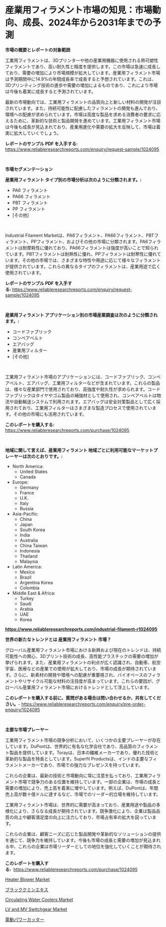 <p><h1>産業用フィラメント市場の知見：市場動向、成長、2024年から2031年までの予測</h1></p><p><strong>市場の概要とレポートの対象範囲</strong></p>
<p><p>工業用フィラメントは、3Dプリンターや他の産業用機器に使用される熱可塑性フィラメントであり、高い耐久性と精度を提供します。この市場は急速に成長しており、需要の増加により市場規模が拡大しています。産業用フィラメント市場は予測期間中に14.9%の年間成長率で成長すると予想されています。これは、3Dプリンティング技術の進歩や需要の増加によるものであり、これにより市場は今後も着実に成長すると予測されています。</p><p>最新の市場動向では、工業用フィラメントの品質向上と新しい材料の開発が注目されています。また、持続可能性に配慮したフィラメントの開発も進んでおり、環境への配慮が求められています。市場は高度な製品を求める消費者の要求に応えるために、革新的な技術と製品開発を進めています。工業用フィラメント市場は今後も成長が見込まれており、産業用進化や需要の拡大を反映して、市場は着実に拡大していくでしょう。</p></p>
<p><strong>レポートのサンプル PDF を入手する:</strong> <a href="https://www.reliableresearchreports.com/enquiry/request-sample/1024095">https://www.reliableresearchreports.com/enquiry/request-sample/1024095</a></p>
<p>&nbsp;</p>
<p><strong>市場セグメンテーション</strong></p>
<p><strong>産業用フィラメント タイプ別の市場分析は次のように分類されます。:</strong></p>
<p><ul><li>PA6 フィラメント</li><li>PA66 フィラメント</li><li>PBT フィラメント</li><li>PP フィラメント</li><li>[その他]</li></ul></p>
<p>&nbsp;</p>
<p><p>Industrial Filament Marketは、PA6フィラメント、PA66フィラメント、PBTフィラメント、PPフィラメント、およびその他の市場に分類されます。PA6フィラメントは耐摩耗性に優れており、PA66フィラメントは強度が高いことで知られています。PBTフィラメントは耐熱性に優れ、PPフィラメントは耐寒性に優れています。その他の市場では、さまざまな特性や用途に応じて様々なフィラメントが提供されています。これらの異なるタイプのフィラメントは、産業用途で広く使用されています。</p></p>
<p><strong>レポートのサンプル PDF を入手する:</strong>&nbsp;<a href="https://www.reliableresearchreports.com/enquiry/request-sample/1024095">https://www.reliableresearchreports.com/enquiry/request-sample/1024095</a></p>
<p>&nbsp;</p>
<p><strong> 産業用フィラメント アプリケーション別の市場産業調査は次のように分類されます。:</strong></p>
<p><ul><li>コードファブリック</li><li>コンベアベルト</li><li>エアバッグ</li><li>産業用フィルター</li><li>[その他]</li></ul></p>
<p>&nbsp;</p>
<p><p>工業用フィラメント市場のアプリケーションには、コードファブリック、コンベアベルト、エアバッグ、工業用フィルターなどが含まれています。これらの製品は、様々な産業部門で使用されており、高強度や耐久性が求められます。コードファブリックはタイヤやゴム製品の補強材として使用され、コンベアベルトは物流や自動輸送システムで利用されます。エアバッグは安全対策製品として広く採用されており、工業用フィルターはさまざまな製造プロセスで使用されています。その他の市場にも活用されています。</p></p>
<p><strong>このレポートを購入する:</strong>&nbsp; <a href="https://www.reliableresearchreports.com/purchase/1024095">https://www.reliableresearchreports.com/purchase/1024095</a></p>
<p>&nbsp;</p>
<p><strong>地域に関して言えば、産業用フィラメント 地域ごとに利用可能なマーケットプレーヤーは次のとおりです。:</strong></p>
<p><ul>
    <li>
        North America:
        <ul>
            <li>United States</li>
            <li>Canada</li>
        </ul>
    </li>
    <li>
        Europe:
        <ul>
            <li>Germany</li>
            <li>France</li>
            <li>U.K.</li>
            <li>Italy</li>
            <li>Russia</li>
        </ul>
    </li>
    <li>
        Asia-Pacific:
        <ul>
            <li>China</li>
            <li>Japan</li>
            <li>South Korea</li>
            <li>India</li>
            <li>Australia</li>
            <li>China Taiwan</li>
            <li>Indonesia</li>
            <li>Thailand</li>
            <li>Malaysia</li>
        </ul>
    </li>
    <li>
        Latin America:
        <ul>
            <li>Mexico</li>
            <li>Brazil</li>
            <li>Argentina Korea</li>
            <li>Colombia</li>
        </ul>
    </li>
    <li>
        Middle East & Africa:
        <ul>
            <li>Turkey</li>
            <li>Saudi</li>
            <li>Arabia</li>
            <li>UAE</li>
            <li>Korea</li>
        </ul>
    </li>
    </ul></p>
<p><strong><a href="https://www.reliableresearchreports.com/industrial-filament-r1024095">https://www.reliableresearchreports.com/industrial-filament-r1024095</a></strong>&nbsp;</p>
<p><strong>世界の新たなトレンドとは 産業用フィラメント 市場？</strong></p>
<p><p>グローバル産業用フィラメント市場における新興および現在のトレンドは、持続可能性への関心、3Dプリント技術の成長、高性能プラスチックの需要の増加が挙げられます。また、産業用フィラメントの利点が広く認識され、自動車、航空宇宙、医療などの産業での使用が拡大しており、市場の成長が期待されています。さらに、新素材の開発や環境への配慮が重要視され、バイオベースのフィラメントやリサイクル可能な材料の注目度が高まっています。これらの要因が、グローバル産業用フィラメント市場におけるトレンドとして浮上しています。</p></p>
<p><strong>このレポートを購入する前に、質問がある場合は問い合わせるか、共有してください。</strong>- <a href="https://www.reliableresearchreports.com/enquiry/pre-order-enquiry/1024095">https://www.reliableresearchreports.com/enquiry/pre-order-enquiry/1024095</a></p>
<p>&nbsp;</p>
<p><strong>主要な市場プレーヤー</strong></p>
<p><p>工業用フィラメント市場の競争分析において、いくつかの主要プレーヤーが存在しています。DuPontは、世界的に有名な化学会社であり、高品質のフィラメント製品を提供しています。Torayは、日本の繊維メーカーであり、優れた技術と革新的な製品を特長としています。Superfil Productsは、インドの主要なフィラメントメーカーであり、市場での強力なプレゼンスを持っています。</p><p>これらの企業は、最新の技術と市場動向に常に注意を払っており、工業用フィラメント市場で競争力のある位置を維持しています。一部の企業は、市場の成長と需要の増加により、売上高を着実に増やしています。例えば、DuPontは、年間売上高が数十億ドルに達するなど、市場でのリーダー的立場を維持しています。</p><p>工業用フィラメント市場は、世界的に需要が高まっており、産業用途や製品の多様化により、さらなる成長が期待されています。競争激化により、企業は製品品質の向上や顧客満足度の向上に注力しており、市場占有率の拡大を図っています。</p><p>これらの企業は、顧客ニーズに応じた製品開発や革新的なソリューションの提供を通じて、競争力を維持しています。今後も市場の成長と需要の増加が見込まれる中、これらの企業は市場リーダーとしての地位を強化していくことが期待されます。</p></p>
<p><strong>このレポートを購入する:</strong>&nbsp;&nbsp;<a href="https://www.reliableresearchreports.com/purchase/1024095">https://www.reliableresearchreports.com/purchase/1024095</a></p>
<p><p><a href="https://www.linkedin.com/pulse/heater-blower-market-size-outlook-forecast-2024-2031-jdf4e?trackingId=nYkaYbTjrI3idoTbyqT2kw%3D%3D">Heater Blower Market</a></p><p><a href="https://github.com/schmahlson/Market-Research-Report-List-1/blob/main/531445242477.md">ブラッククミンエキス</a></p><p><a href="https://github.com/markusgodoy/Market-Research-Report-List-3/blob/main/circulating-water-coolers-market.md">Circulating Water Coolers Market</a></p><p><a href="https://www.linkedin.com/pulse/analyzing-lv-mv-switchgear-market-global-industry-perspective-ocprf?trackingId=vDgCilHBV9cErLWnf5Nu9Q%3D%3D">LV and MV Switchgear Market</a></p><p><a href="https://github.com/zjkmgcs938405/Market-Research-Report-List-1/blob/main/160791542473.md">電動パワーカッター</a></p></p>